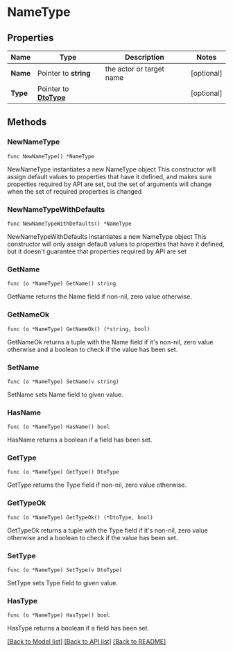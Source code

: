 # NameType

## Properties

Name | Type | Description | Notes
------------ | ------------- | ------------- | -------------
**Name** | Pointer to **string** | the actor or target name | [optional] 
**Type** | Pointer to [**DtoType**](DtoType.md) |  | [optional] 

## Methods

### NewNameType

`func NewNameType() *NameType`

NewNameType instantiates a new NameType object
This constructor will assign default values to properties that have it defined,
and makes sure properties required by API are set, but the set of arguments
will change when the set of required properties is changed

### NewNameTypeWithDefaults

`func NewNameTypeWithDefaults() *NameType`

NewNameTypeWithDefaults instantiates a new NameType object
This constructor will only assign default values to properties that have it defined,
but it doesn't guarantee that properties required by API are set

### GetName

`func (o *NameType) GetName() string`

GetName returns the Name field if non-nil, zero value otherwise.

### GetNameOk

`func (o *NameType) GetNameOk() (*string, bool)`

GetNameOk returns a tuple with the Name field if it's non-nil, zero value otherwise
and a boolean to check if the value has been set.

### SetName

`func (o *NameType) SetName(v string)`

SetName sets Name field to given value.

### HasName

`func (o *NameType) HasName() bool`

HasName returns a boolean if a field has been set.

### GetType

`func (o *NameType) GetType() DtoType`

GetType returns the Type field if non-nil, zero value otherwise.

### GetTypeOk

`func (o *NameType) GetTypeOk() (*DtoType, bool)`

GetTypeOk returns a tuple with the Type field if it's non-nil, zero value otherwise
and a boolean to check if the value has been set.

### SetType

`func (o *NameType) SetType(v DtoType)`

SetType sets Type field to given value.

### HasType

`func (o *NameType) HasType() bool`

HasType returns a boolean if a field has been set.


[[Back to Model list]](../README.md#documentation-for-models) [[Back to API list]](../README.md#documentation-for-api-endpoints) [[Back to README]](../README.md)


